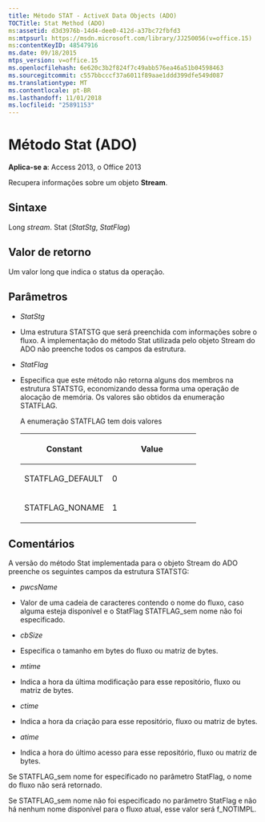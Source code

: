 ```yaml
---
title: Método STAT - ActiveX Data Objects (ADO)
TOCTitle: Stat Method (ADO)
ms:assetid: d3d3976b-14d4-dee0-412d-a37bc72fbfd3
ms:mtpsurl: https://msdn.microsoft.com/library/JJ250056(v=office.15)
ms:contentKeyID: 48547916
ms.date: 09/18/2015
mtps_version: v=office.15
ms.openlocfilehash: 6e620c3b2f824f7c49abb576ea46a51b04598463
ms.sourcegitcommit: c557bbcccf37a6011f89aae1ddd399dfe549d087
ms.translationtype: MT
ms.contentlocale: pt-BR
ms.lasthandoff: 11/01/2018
ms.locfileid: "25891153"
---
```

# <a name="stat-method-ado"></a>Método Stat (ADO)


**Aplica-se a**: Access 2013, o Office 2013

Recupera informações sobre um objeto **Stream**.

## <a name="syntax"></a>Sintaxe

Long *stream*. Stat (*StatStg*, *StatFlag*)

## <a name="return-value"></a>Valor de retorno

Um valor long que indica o status da operação.

## <a name="parameters"></a>Parâmetros

  - *StatStg*

  - Uma estrutura STATSTG que será preenchida com informações sobre o fluxo. A implementação do método Stat utilizada pelo objeto Stream do ADO não preenche todos os campos da estrutura.

  - *StatFlag*

  - Especifica que este método não retorna alguns dos membros na estrutura STATSTG, economizando dessa forma uma operação de alocação de memória. Os valores são obtidos da enumeração STATFLAG.  
      
    A enumeração STATFLAG tem dois valores
    
    <table>
    <colgroup>
    <col style="width: 50%" />
    <col style="width: 50%" />
    </colgroup>
    <thead>
    <tr class="header">
    <th><p>Constant</p></th>
    <th><p>Value</p></th>
    </tr>
    </thead>
    <tbody>
    <tr class="odd">
    <td><p>STATFLAG_DEFAULT</p></td>
    <td><p>0</p></td>
    </tr>
    <tr class="even">
    <td><p>STATFLAG_NONAME</p></td>
    <td><p>1</p></td>
    </tr>
    </tbody>
    </table>


## <a name="remarks"></a>Comentários

A versão do método Stat implementada para o objeto Stream do ADO preenche os seguintes campos da estrutura STATSTG:

  - *pwcsName*

  - Valor de uma cadeia de caracteres contendo o nome do fluxo, caso alguma esteja disponível e o StatFlag STATFLAG\_sem nome não foi especificado.

  - *cbSize*

  - Especifica o tamanho em bytes do fluxo ou matriz de bytes.

  - *mtime*

  - Indica a hora da última modificação para esse repositório, fluxo ou matriz de bytes.

  - *ctime*

  - Indica a hora da criação para esse repositório, fluxo ou matriz de bytes.

  - *atime*

  - Indica a hora do último acesso para esse repositório, fluxo ou matriz de bytes.

Se STATFLAG\_sem nome for especificado no parâmetro StatFlag, o nome do fluxo não será retornado.

Se STATFLAG\_sem nome não foi especificado no parâmetro StatFlag e não há nenhum nome disponível para o fluxo atual, esse valor será f\_NOTIMPL.

